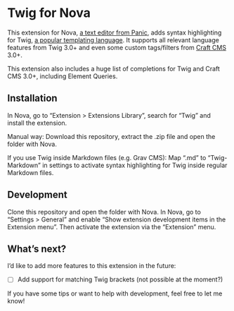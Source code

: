 # Twig for Nova

This extension for Nova, [a text editor from Panic](https://nova.app/), adds syntax highlighting for Twig, [a popular templating language](https://twig.symfony.com/). It supports all relevant language features from Twig 3.0+ and even some custom tags/filters from [Craft CMS](https://craftcms.com/) 3.0+.

This extension also includes a huge list of completions for Twig and Craft CMS 3.0+, including Element Queries.

## Installation

In Nova, go to “Extension > Extensions Library”, search for “Twig” and install the extension.

Manual way: Download this repository, extract the .zip file and open the folder with Nova.

If you use Twig inside Markdown files (e.g. Grav CMS): Map “.md” to “Twig-Markdown” in settings to activate syntax highlighting for Twig inside regular Markdown files.

## Development

Clone this repository and open the folder with Nova. In Nova, go to “Settings > General” and enable “Show extension development items in the Extension menu”. Then activate the extension via the “Extension” menu.

## What’s next?

I’d like to add more features to this extension in the future:

- [ ] Add support for matching Twig brackets (not possible at the moment?)

If you have some tips or want to help with development, feel free to let me know!
